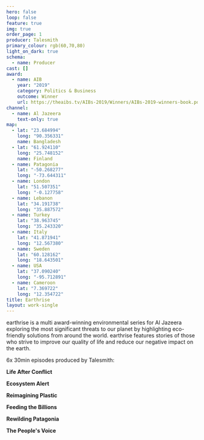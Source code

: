 ```yaml
---
hero: false
loop: false
feature: true
img: true
order_page: 1
producer: Talesmith
primary_colour: rgb(60,70,80)
light_on_dark: true
schema:
  - name: Producer
cast: []
award:
  - name: AIB
    year: "2019"
    category: Politics & Business
    outcome: Winner
    url: https://theaibs.tv/AIBs-2019/Winners/AIBs-2019-winners-book.pdf
channel:
  - name: Al Jazeera
    text-only: true
map:
  - lat: "23.684994"
    long: "90.356331"
    name: Bangladesh
  - lat: "61.924110"
    long: "25.748152"
    name: Finland
  - name: Patagonia
    lat: "-50.268277"
    long: "-73.644311"
  - name: London
    lat: "51.507351"
    long: "-0.127758"
  - name: Lebanon
    lat: "34.191738"
    long: "35.887572"
  - name: Turkey
    lat: "38.963745"
    long: "35.243320"
  - name: Italy
    lat: "41.871941"
    long: "12.567380"
  - name: Sweden
    lat: "60.128162"
    long: "18.643501"
  - name: USA
    lat: "37.090240"
    long: "-95.712891"
  - name: Cameroon
    lat: "7.369722"
    long: "12.354722"
title: Earthrise
layout: work-single
---
```

earthrise is a multi award-winning environmental series for Al Jazeera exploring the most significant threats to our planet by highlighting eco-friendly solutions from around the world. earthrise features stories of those who strive to improve our quality of life and reduce our negative impact on the earth. 

6x 30min episodes produced by Talesmith:

**Life After Conflict**

**Ecosystem Alert**

**Reimagining Plastic** 

**Feeding the Billions**

**Rewilding Patagonia** 

**The People's Voice**